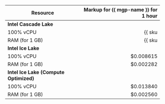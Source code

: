| Resource | Markup for {{ mgp-name }} for 1 hour |
|----------------|-------------------------------------:|
| **Intel Cascade Lake** |
| 100% vCPU | {{ sku|USD|mdb.cluster.greenplum.v2.cpu.c100.dedicated|string }} |
| RAM (for 1 GB) | {{ sku|USD|mdb.cluster.greenplum.v2.ram.dedicated|string }} |
| **Intel Ice Lake** |
| 100% vCPU | $0.008615 |
| RAM (for 1 GB) | $0.002282 |
| **Intel Ice Lake (Compute Optimized)** |
| 100% vCPU | $0.013840 |
| RAM (for 1 GB) | $0.002560 |
